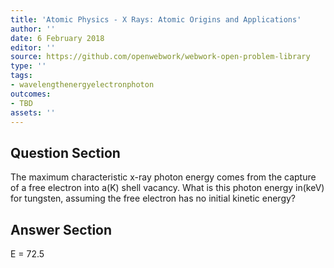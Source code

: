 ```yaml
---
title: 'Atomic Physics - X Rays: Atomic Origins and Applications'
author: ''
date: 6 February 2018
editor: ''
source: https://github.com/openwebwork/webwork-open-problem-library
type: ''
tags:
- wavelengthenergyelectronphoton
outcomes:
- TBD
assets: ''
---
```


## Question Section 

The maximum characteristic x-ray photon energy comes from the capture of a free electron into a(K) shell vacancy. What is this photon energy in(keV) for tungsten, assuming the free electron has no initial kinetic energy?


## Answer Section

E = 72.5